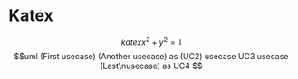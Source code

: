 # Katex
$$katex
x^2 + y^2 = 1
$$
$$uml
(First usecase)
(Another usecase) as (UC2)
usecase UC3
usecase (Last\nusecase) as UC4
$$